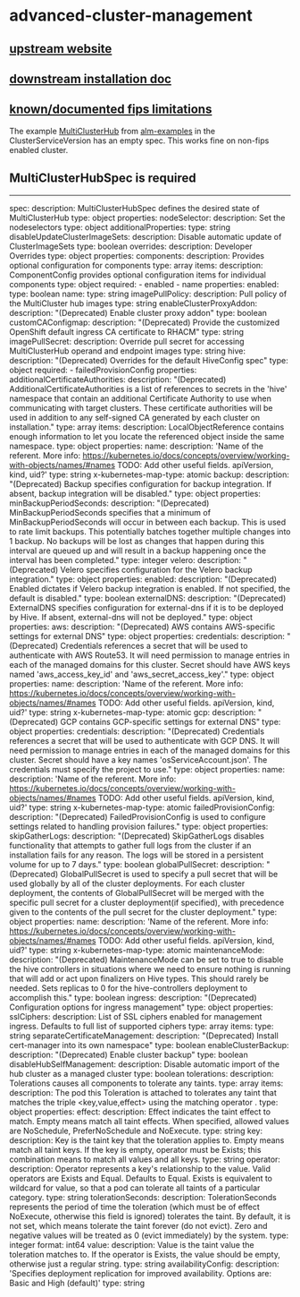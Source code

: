 # advanced-cluster-management  

## [upstream website](https://open-cluster-management.io/)  

## [downstream installation doc](https://access.redhat.com/documentation/en-us/red_hat_advanced_cluster_management_for_kubernetes/2.7/html/install/installing)  

## [known/documented fips limitations](https://access.redhat.com/documentation/en-us/red_hat_advanced_cluster_management_for_kubernetes/2.7/html/release_notes/red-hat-advanced-cluster-management-for-kubernetes-release-notes#fips-readiness)  

The example [MultiClusterHub](#multiclusterhubspec-is-required) from [alm-examples](alm-examples.yaml) in the ClusterServiceVersion has an empty spec. This works fine on non-fips enabled cluster.

## MultiClusterHubSpec is required
---
spec:
  description: MultiClusterHubSpec defines the desired state of MultiClusterHub
  type: object
  properties:
    nodeSelector:
      description: Set the nodeselectors
      type: object
      additionalProperties:
        type: string
    disableUpdateClusterImageSets:
      description: Disable automatic update of ClusterImageSets
      type: boolean
    overrides:
      description: Developer Overrides
      type: object
      properties:
        components:
          description: Provides optional configuration for components
          type: array
          items:
            description: ComponentConfig provides optional configuration items for
              individual components
            type: object
            required:
            - enabled
            - name
            properties:
              enabled:
                type: boolean
              name:
                type: string
        imagePullPolicy:
          description: Pull policy of the MultiCluster hub images
          type: string
    enableClusterProxyAddon:
      description: "(Deprecated) Enable cluster proxy addon"
      type: boolean
    customCAConfigmap:
      description: "(Deprecated) Provide the customized OpenShift default ingress
        CA certificate to RHACM"
      type: string
    imagePullSecret:
      description: Override pull secret for accessing MultiClusterHub operand and
        endpoint images
      type: string
    hive:
      description: "(Deprecated) Overrides for the default HiveConfig spec"
      type: object
      required:
      - failedProvisionConfig
      properties:
        additionalCertificateAuthorities:
          description: "(Deprecated) AdditionalCertificateAuthorities is a list of
            references to secrets in the 'hive' namespace that contain an additional
            Certificate Authority to use when communicating with target clusters.
            These certificate authorities will be used in addition to any self-signed
            CA generated by each cluster on installation."
          type: array
          items:
            description: LocalObjectReference contains enough information to let you
              locate the referenced object inside the same namespace.
            type: object
            properties:
              name:
                description: 'Name of the referent. More info: https://kubernetes.io/docs/concepts/overview/working-with-objects/names/#names
                  TODO: Add other useful fields. apiVersion, kind, uid?'
                type: string
            x-kubernetes-map-type: atomic
        backup:
          description: "(Deprecated) Backup specifies configuration for backup integration.
            If absent, backup integration will be disabled."
          type: object
          properties:
            minBackupPeriodSeconds:
              description: "(Deprecated) MinBackupPeriodSeconds specifies that a minimum
                of MinBackupPeriodSeconds will occur in between each backup. This
                is used to rate limit backups. This potentially batches together multiple
                changes into 1 backup. No backups will be lost as changes that happen
                during this interval are queued up and will result in a backup happening
                once the interval has been completed."
              type: integer
            velero:
              description: "(Deprecated) Velero specifies configuration for the Velero
                backup integration."
              type: object
              properties:
                enabled:
                  description: "(Deprecated) Enabled dictates if Velero backup integration
                    is enabled. If not specified, the default is disabled."
                  type: boolean
        externalDNS:
          description: "(Deprecated) ExternalDNS specifies configuration for external-dns
            if it is to be deployed by Hive. If absent, external-dns will not be deployed."
          type: object
          properties:
            aws:
              description: "(Deprecated) AWS contains AWS-specific settings for external
                DNS"
              type: object
              properties:
                credentials:
                  description: "(Deprecated) Credentials references a secret that
                    will be used to authenticate with AWS Route53. It will need permission
                    to manage entries in each of the managed domains for this cluster.
                    Secret should have AWS keys named 'aws_access_key_id' and 'aws_secret_access_key'."
                  type: object
                  properties:
                    name:
                      description: 'Name of the referent. More info: https://kubernetes.io/docs/concepts/overview/working-with-objects/names/#names
                        TODO: Add other useful fields. apiVersion, kind, uid?'
                      type: string
                  x-kubernetes-map-type: atomic
            gcp:
              description: "(Deprecated) GCP contains GCP-specific settings for external
                DNS"
              type: object
              properties:
                credentials:
                  description: "(Deprecated) Credentials references a secret that
                    will be used to authenticate with GCP DNS. It will need permission
                    to manage entries in each of the managed domains for this cluster.
                    Secret should have a key names 'osServiceAccount.json'. The credentials
                    must specify the project to use."
                  type: object
                  properties:
                    name:
                      description: 'Name of the referent. More info: https://kubernetes.io/docs/concepts/overview/working-with-objects/names/#names
                        TODO: Add other useful fields. apiVersion, kind, uid?'
                      type: string
                  x-kubernetes-map-type: atomic
        failedProvisionConfig:
          description: "(Deprecated) FailedProvisionConfig is used to configure settings
            related to handling provision failures."
          type: object
          properties:
            skipGatherLogs:
              description: "(Deprecated) SkipGatherLogs disables functionality that
                attempts to gather full logs from the cluster if an installation fails
                for any reason. The logs will be stored in a persistent volume for
                up to 7 days."
              type: boolean
        globalPullSecret:
          description: "(Deprecated) GlobalPullSecret is used to specify a pull secret
            that will be used globally by all of the cluster deployments. For each
            cluster deployment, the contents of GlobalPullSecret will be merged with
            the specific pull secret for a cluster deployment(if specified), with
            precedence given to the contents of the pull secret for the cluster deployment."
          type: object
          properties:
            name:
              description: 'Name of the referent. More info: https://kubernetes.io/docs/concepts/overview/working-with-objects/names/#names
                TODO: Add other useful fields. apiVersion, kind, uid?'
              type: string
          x-kubernetes-map-type: atomic
        maintenanceMode:
          description: "(Deprecated) MaintenanceMode can be set to true to disable
            the hive controllers in situations where we need to ensure nothing is
            running that will add or act upon finalizers on Hive types. This should
            rarely be needed. Sets replicas to 0 for the hive-controllers deployment
            to accomplish this."
          type: boolean
    ingress:
      description: "(Deprecated) Configuration options for ingress management"
      type: object
      properties:
        sslCiphers:
          description: List of SSL ciphers enabled for management ingress. Defaults
            to full list of supported ciphers
          type: array
          items:
            type: string
    separateCertificateManagement:
      description: "(Deprecated) Install cert-manager into its own namespace"
      type: boolean
    enableClusterBackup:
      description: "(Deprecated) Enable cluster backup"
      type: boolean
    disableHubSelfManagement:
      description: Disable automatic import of the hub cluster as a managed cluster
      type: boolean
    tolerations:
      description: Tolerations causes all components to tolerate any taints.
      type: array
      items:
        description: The pod this Toleration is attached to tolerates any taint that
          matches the triple <key,value,effect> using the matching operator <operator>.
        type: object
        properties:
          effect:
            description: Effect indicates the taint effect to match. Empty means match
              all taint effects. When specified, allowed values are NoSchedule, PreferNoSchedule
              and NoExecute.
            type: string
          key:
            description: Key is the taint key that the toleration applies to. Empty
              means match all taint keys. If the key is empty, operator must be Exists;
              this combination means to match all values and all keys.
            type: string
          operator:
            description: Operator represents a key's relationship to the value. Valid
              operators are Exists and Equal. Defaults to Equal. Exists is equivalent
              to wildcard for value, so that a pod can tolerate all taints of a particular
              category.
            type: string
          tolerationSeconds:
            description: TolerationSeconds represents the period of time the toleration
              (which must be of effect NoExecute, otherwise this field is ignored)
              tolerates the taint. By default, it is not set, which means tolerate
              the taint forever (do not evict). Zero and negative values will be treated
              as 0 (evict immediately) by the system.
            type: integer
            format: int64
          value:
            description: Value is the taint value the toleration matches to. If the
              operator is Exists, the value should be empty, otherwise just a regular
              string.
            type: string
    availabilityConfig:
      description: 'Specifies deployment replication for improved availability. Options
        are: Basic and High (default)'
      type: string

